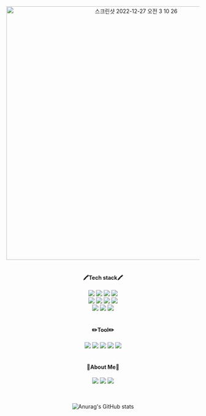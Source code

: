 
<div align="center">
<img width="661" alt="스크린샷 2022-12-27 오전 3 10 26" src="https://user-images.githubusercontent.com/112849712/209574307-040753e0-8921-49ce-aa30-171dfac14619.png">
<br>
<br>
  <h4>🖍Tech stack🖍</h4>
	<img src="https://img.shields.io/badge/HTML5-E34F26?style=flat&logo=HTML5&logoColor=white" />
	<img src="https://img.shields.io/badge/CSS3-1572B6?style=flat&logo=CSS3&logoColor=white" />
  <img src="https://img.shields.io/badge/JavaScript-F7DF1E?style=flat&logo=JavaScript&logoColor=white">
  <img src="https://img.shields.io/badge/React-61DAFB?style=flat&logo=React&logoColor=white"> 
  <br>
  <img src="https://img.shields.io/badge/Redux-764ABC?style=flat&logo=Redux&logoColor=white">
  <img src="https://img.shields.io/badge/React Query-FF4154?style=flat&logo=React Query&logoColor=white">
  <img src="https://img.shields.io/badge/styled components-DB7093?style=flat&logo=styled-components&logoColor=white">
  <img src="https://img.shields.io/badge/Axios-5A29E4?style=flat&logo=Axios&logoColor=white">
  <br>
  <img src="https://img.shields.io/badge/Socket.io-010101?style=flat&logo=Socket.io&logoColor=white">
  <img src="https://img.shields.io/badge/React Router-CA4245?style=flat&logo=React Router&logoColor=white">
  <img src="https://img.shields.io/badge/React Hook Form-EC5990?style=flat&logo=ReactHookForm&logoColor=white">
  <br>
  <br>
  <h4>✏️Tool✏️</h4>
  <img src="https://img.shields.io/badge/Git-F05032?style=flat&logo=Git&logoColor=white">
  <img src="https://img.shields.io/badge/GitHub-181717?style=flat&logo=GitHub&logoColor=white">
  <img src="https://img.shields.io/badge/Visual Studio Code-007ACC?style=flat&logo=Visual Studio Code&logoColor=white">
  <img src="https://img.shields.io/badge/Figma-F24E1E?style=flat&logo=Figma&logoColor=white">
<img src="https://img.shields.io/badge/Slack-4A154B?style=flat&logo=Slack&logoColor=white">
  <br>
  <br>
  <h4>🎨About Me🎨</h4>
   <a href="https://blog.naver.com/drakequation" target="_blank"><img src="https://img.shields.io/badge/Doeun Blog-03C75A?style=flat&logo=Naver&logoColor=white"></a>
  <a href="https://www.instagram.com/do_ag47/" target="_blank"><img src="https://img.shields.io/badge/doag47-E4405F?style=flat&logo=Instagram&logoColor=white"></a>
   <a href="mailto:drakequation@naver.com" target="_blank"><img src="https://img.shields.io/badge/email-8B89CC?style=flat&logo=Mail.Ru&logoColor=white"></a>
  <br>
	<br>
	<br>
	
![Anurag's GitHub stats](https://github-readme-stats.vercel.app/api?username=do-eun&theme=vue&show_icons=true)

</div>
  <br>
  <br>

